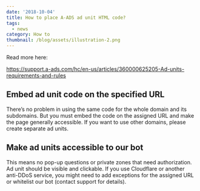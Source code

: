 ```yaml
---
date: '2018-10-04'
title: How to place A-ADS ad unit HTML code?
tags:
  - news
category: How to
thumbnail: /blog/assets/illustration-2.png
---
```

Read more here: 

<https://support.a-ads.com/hc/en-us/articles/360000625205-Ad-units-requirements-and-rules>

## **Embed ad unit code on the specified URL**

There’s no problem in using the same code for the whole domain and its subdomains. But you must embed the code on the assigned URL and make the page generally accessible. If you want to use other domains, please create separate ad units.

## **Make ad units accessible to our bot**

This means no pop-up questions or private zones that need authorization. Ad unit should be visible and clickable. If you use Cloudflare or another anti-DDoS service, you might need to add exceptions for the assigned URL or whitelist our bot (contact support for details).
